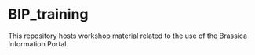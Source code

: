 # BIP_training


This repository hosts workshop material related to the use of the Brassica Information Portal.
